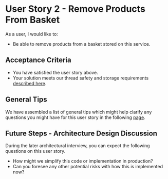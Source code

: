 # User Story 2 - Remove Products From Basket

As a user, I would like to:
* Be able to remove products from a basket stored on this service.

## Acceptance Criteria

* You have satisfied the user story above.
* Your solution meets our thread safety and storage requirements [described here](ac.md).

## General Tips

We have assembled a list of general tips which might help clarify any questions you might have for this user story in the
following [page](tips.md).

## Future Steps - Architecture Design Discussion

During the later architectural interview, you can expect the following questions on this user story.

- How might we simplify this code or implementation in production?
- Can you foresee any other potential risks with how this is implemented now?
